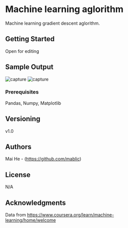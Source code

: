 # Machine learning aglorithm

Machine learning gradient descent aglorithm.

## Getting Started

Open for editing

## Sample Output

![capture](https://user-images.githubusercontent.com/19805677/52031774-c0109880-24e3-11e9-83aa-3c2189016038.JPG)
![capture](https://user-images.githubusercontent.com/19805677/52612604-18cf2200-2e50-11e9-894a-b0e8f6b70d98.JPG)

### Prerequisites

Pandas, Numpy, Matplotlib

## Versioning

v1.0

## Authors

Mai He - (https://github.com/mablic)

## License

N/A

## Acknowledgments

Data from
https://www.coursera.org/learn/machine-learning/home/welcome
